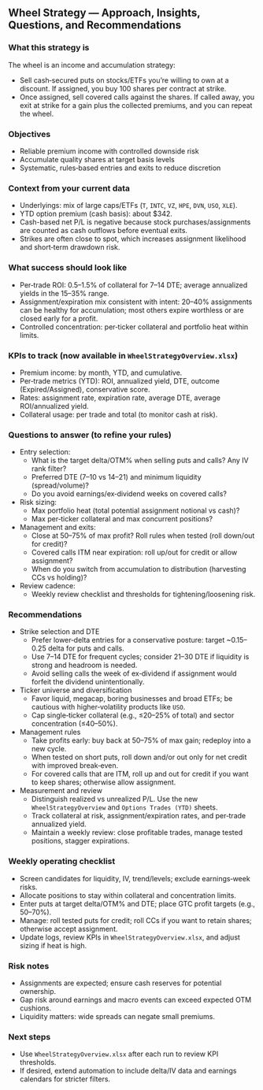 ## Wheel Strategy — Approach, Insights, Questions, and Recommendations

### What this strategy is
The wheel is an income and accumulation strategy:
- Sell cash‑secured puts on stocks/ETFs you’re willing to own at a discount. If assigned, you buy 100 shares per contract at strike.
- Once assigned, sell covered calls against the shares. If called away, you exit at strike for a gain plus the collected premiums, and you can repeat the wheel.

### Objectives
- Reliable premium income with controlled downside risk
- Accumulate quality shares at target basis levels
- Systematic, rules‑based entries and exits to reduce discretion

### Context from your current data
- Underlyings: mix of large caps/ETFs (`T`, `INTC`, `VZ`, `HPE`, `DVN`, `USO`, `XLE`).
- YTD option premium (cash basis): about $342.
- Cash-based net P/L is negative because stock purchases/assignments are counted as cash outflows before eventual exits.
- Strikes are often close to spot, which increases assignment likelihood and short‑term drawdown risk.

### What success should look like
- Per‑trade ROI: 0.5–1.5% of collateral for 7–14 DTE; average annualized yields in the 15–35% range.
- Assignment/expiration mix consistent with intent: 20–40% assignments can be healthy for accumulation; most others expire worthless or are closed early for a profit.
- Controlled concentration: per‑ticker collateral and portfolio heat within limits.

### KPIs to track (now available in `WheelStrategyOverview.xlsx`)
- Premium income: by month, YTD, and cumulative.
- Per‑trade metrics (YTD): ROI, annualized yield, DTE, outcome (Expired/Assigned), conservative score.
- Rates: assignment rate, expiration rate, average DTE, average ROI/annualized yield.
- Collateral usage: per trade and total (to monitor cash at risk).

### Questions to answer (to refine your rules)
- Entry selection:
  - What is the target delta/OTM% when selling puts and calls? Any IV rank filter?
  - Preferred DTE (7–10 vs 14–21) and minimum liquidity (spread/volume)?
  - Do you avoid earnings/ex‑dividend weeks on covered calls?
- Risk sizing:
  - Max portfolio heat (total potential assignment notional vs cash)?
  - Max per‑ticker collateral and max concurrent positions?
- Management and exits:
  - Close at 50–75% of max profit? Roll rules when tested (roll down/out for credit)?
  - Covered calls ITM near expiration: roll up/out for credit or allow assignment?
  - When do you switch from accumulation to distribution (harvesting CCs vs holding)?
- Review cadence:
  - Weekly review checklist and thresholds for tightening/loosening risk.

### Recommendations
- Strike selection and DTE
  - Prefer lower‑delta entries for a conservative posture: target ~0.15–0.25 delta for puts and calls.
  - Use 7–14 DTE for frequent cycles; consider 21–30 DTE if liquidity is strong and headroom is needed.
  - Avoid selling calls the week of ex‑dividend if assignment would forfeit the dividend unintentionally.
- Ticker universe and diversification
  - Favor liquid, megacap, boring businesses and broad ETFs; be cautious with higher‑volatility products like `USO`.
  - Cap single‑ticker collateral (e.g., ≤20–25% of total) and sector concentration (≤40–50%).
- Management rules
  - Take profits early: buy back at 50–75% of max gain; redeploy into a new cycle.
  - When tested on short puts, roll down and/or out only for net credit with improved break‑even.
  - For covered calls that are ITM, roll up and out for credit if you want to keep shares; otherwise allow assignment.
- Measurement and review
  - Distinguish realized vs unrealized P/L. Use the new `WheelStrategyOverview` and `Options Trades (YTD)` sheets.
  - Track collateral at risk, assignment/expiration rates, and per‑trade annualized yield.
  - Maintain a weekly review: close profitable trades, manage tested positions, stagger expirations.

### Weekly operating checklist
- Screen candidates for liquidity, IV, trend/levels; exclude earnings‑week risks.
- Allocate positions to stay within collateral and concentration limits.
- Enter puts at target delta/OTM% and DTE; place GTC profit targets (e.g., 50–70%).
- Manage: roll tested puts for credit; roll CCs if you want to retain shares; otherwise accept assignment.
- Update logs, review KPIs in `WheelStrategyOverview.xlsx`, and adjust sizing if heat is high.

### Risk notes
- Assignments are expected; ensure cash reserves for potential ownership.
- Gap risk around earnings and macro events can exceed expected OTM cushions.
- Liquidity matters: wide spreads can negate small premiums.

### Next steps
- Use `WheelStrategyOverview.xlsx` after each run to review KPI thresholds.
- If desired, extend automation to include delta/IV data and earnings calendars for stricter filters.

